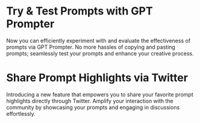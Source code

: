 # Try & Test Prompts with GPT Prompter

Now you can efficiently experiment with and evaluate the effectiveness of prompts via GPT Prompter. No more hassles of copying and pasting prompts; seamlessly test your prompts and enhance your creative process.

# Share Prompt Highlights via Twitter

Introducing a new feature that empowers you to share your favorite prompt highlights directly through Twitter. Amplify your interaction with the community by showcasing your prompts and engaging in discussions effortlessly.
